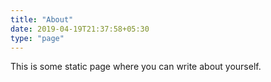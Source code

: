 ```yaml
---
title: "About"
date: 2019-04-19T21:37:58+05:30
type: "page"
---
```


This is some static page where you can write about yourself.


